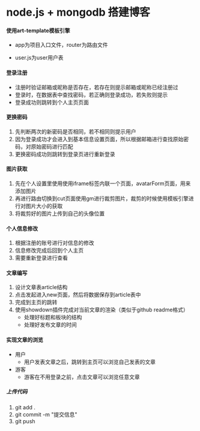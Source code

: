 # node.js + mongodb 搭建博客

#### 使用art-template模板引擎

- app为项目入口文件，router为路由文件

- user.js为user用户表

#### 登录注册
- 注册时验证邮箱或昵称是否存在，若存在则提示邮箱或昵称已经注册过
- 登录时，在数据表中查找密码，若正确则登录成功，若失败则提示
- 登录成功则跳转到个人主页页面

#### 更换密码

1. 先判断两次的新密码是否相同，若不相同则提示用户
2. 因为登录成功才会进入到基本信息设置页面，所以根据邮箱进行查找原始密码，对原始密码进行匹配
3. 更换密码成功则跳转到登录页进行重新登录

#### 图片获取
1. 先在个人设置里使用使用iframe标签内联一个页面，avatarForm页面，用来添加图片
2. 再进行路由切换到cut页面使用gm进行裁剪图片，裁剪的时候使用模板引擎进行对图片大小的获取
3. 将裁剪好的图片上传到自己的头像位置

#### 个人信息修改
1. 根据注册的账号进行对信息的修改
2. 信息修改完成后回到个人主页
3. 需要重新登录进行查看

#### 文章编写
1. 设计文章表article结构
2. 点击发起进入new页面，然后将数据保存到article表中
3. 完成到主页的跳转
4. 使用showdown插件完成对当前文章的渲染（类似于github readme格式）
    - 处理好标题和板块的结构
    - 处理好发布文章的时间

#### 实现文章的浏览
- 用户
    * 用户发表文章之后，跳转到主页可以浏览自己发表的文章
- 游客
    * 游客在不用登录之前，点击文章可以浏览任意文章


##### 上传代码
1. git add .
2. git commit -m "提交信息"
3. git push

